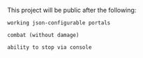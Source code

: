 This project will be public after the following:

	working json-configurable portals

	combat (without damage)

	ability to stop via console
